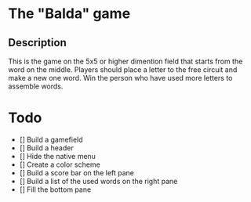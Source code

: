 # The "Balda" game
## Description
This is the game on the 5x5 or higher dimention field that starts from the word on the middle. Players should place a letter to the free circuit and make a new one word. Win the person who have used more letters to assemble words.

# Todo
- [] Build a gamefield
- [] Build a header
- [] Hide the native menu
- [] Create a color scheme
- [] Build a score bar on the left pane
- [] Build a list of the used words on the right pane 
- [] Fill the bottom pane